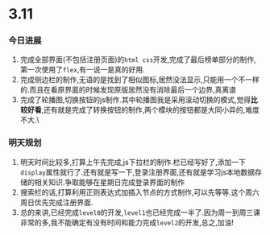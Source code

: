 # 3.11

### 今日进展

1. 完成全部界面(不包括注册页面)的`html css`开发,完成了最后榜单部分的制作,第一次使用了`flex`,有一说一是真的好用.
2. 完成侧边栏的制作,无语的是找到了相似图标,居然没法显示,只能用一个不一样的.而且在看原界面的时候发现原版居然没有消除最后一个边界,真离谱
3. 完成了轮播图,切换按钮的js制作.其中轮播图我是采用滚动切换的模式,觉得**比较好看**,还有就是完成了转换按钮的制作,两个模块的按钮都是大同小异的,难度不大.\

### 明天规划

1. 明天时间比较多,打算上午先完成,js下拉栏的制作.栏已经写好了,添加一下`display`属性就行了.还有就是写一下,登录注册界面,还有就是学习js本地数据存储的相关知识.争取能够在星期日完成登录界面的制作
2. 搜索栏的话,打算利用正则表达式加插入节点的方式制作,可以先等等.这个周六周日优先完成注册界面.
3. 总的来讲,已经完成`level0`的开发,`level1`也已经完成一半了.因为周一到周三课非常的多,我不能确定有没有时间和能力完成`level2`的开发,总之,加油!